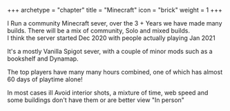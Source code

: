 +++
archetype = "chapter"
title = "Minecraft"
icon = "brick"
weight = 1
+++



I Run a community Minecraft sever, over the  3 + Years we have made many builds. There will be a mix of community, Solo and mixed builds.  
I think the server started Dec 2020 with people actually playing Jan 2021  

It's a mostly Vanilla Spigot sever, with a couple of minor mods such as a bookshelf and Dynamap.  

The top players have many many hours combined, one of which has almost 60 days of playtime alone!  

In most cases ill Avoid interior shots, a mixture of time, web speed and some buildings don't have them or are better view "In person"  
